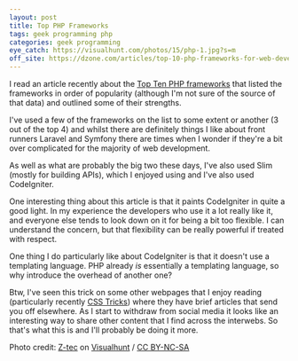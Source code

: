 ```yaml
---
layout: post
title: Top PHP Frameworks
tags: geek programming php 
categories: geek programming
eye_catch: https://visualhunt.com/photos/15/php-1.jpg?s=m
off_site: https://dzone.com/articles/top-10-php-frameworks-for-web-development
---
```


I read an article recently about the [Top Ten PHP frameworks](https://dzone.com/articles/top-10-php-frameworks-for-web-development) that listed the frameworks in order of popularity (although I'm not sure of the source of that data) and outlined some of their strengths.

I've used a few of the frameworks on the list to some extent or another (3 out of the top 4) and whilst there are definitely things I like about front runners Laravel and Symfony there are times when I wonder if they're a bit over complicated for the majority of web development.

<!--more-->

As well as what are probably the big two these days, I've also used Slim (mostly for building APIs), which I enjoyed using and I've also used CodeIgniter.

One interesting thing about this article is that it paints CodeIgniter in quite a good light. In my experience the developers who use it a lot really like it, and everyone else tends to look down on it for being a bit too flexible. I can understand the concern, but that flexibility can be really powerful if treated with respect.

One thing I do particularly like about CodeIgniter is that it doesn't use a templating language. PHP already _is_ essentially a templating language, so why introduce the overhead of another one?

Btw, I've seen this trick on some other webpages that I enjoy reading (particularly recently [CSS Tricks](css-tricks.com)) where they have brief articles that send you off elsewhere. As I start to withdraw from social media it looks like an interesting way to share other content that I find across the interwebs. So that's what this is and I'll probably be doing it more.


Photo credit: [Z-tec](https://visualhunt.co/a5/dffbd8) on [Visualhunt](https://visualhunt.com/re7/8f42c04f) / [CC BY-NC-SA](http://creativecommons.org/licenses/by-nc-sa/2.0/)
